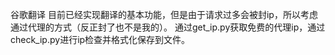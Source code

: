 谷歌翻译
目前已经实现翻译的基本功能，但是由于请求过多会被封ip，所以考虑通过代理的方式（反正封了也不是我的）。
通过get_ip.py获取免费的代理ip，通过check_ip.py进行ip检查并格式化保存到文件。
